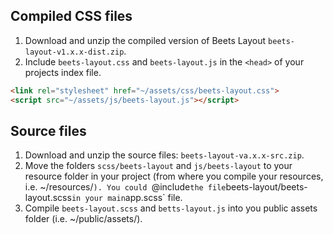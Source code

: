 ## Compiled CSS files

1. Download and unzip the compiled version of Beets Layout `beets-layout-v1.x.x-dist.zip`.
2. Include `beets-layout.css` and `beets-layout.js` in the `<head>` of your projects index file.
```html
<link rel="stylesheet" href="~/assets/css/beets-layout.css">
<script src="~/assets/js/beets-layout.js"></script>
```

## Source files

1. Download and unzip the source files: `beets-layout-va.x.x-src.zip`.
2. Move the folders `scss/beets-layout` and `js/beets-layout` to your resource folder in your project (from where you compile your resources, i.e. ~/resources/`). You could `@include` the file `beets-layout/beets-layout.scss` in your main `app.scss` file.
3. Compile `beets-layout.scss` and `betts-layout.js` into you public assets folder (i.e. ~/public/assets/).